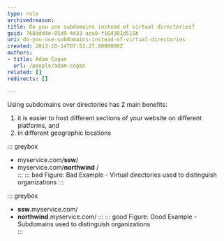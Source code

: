 ```yaml
---
type: rule
archivedreason: 
title: Do you use subdomains instead of virtual directories?
guid: 768ddd4e-85d9-4433-aca8-f164381d515b
uri: do-you-use-subdomains-instead-of-virtual-directories
created: 2013-10-14T07:53:27.0000000Z
authors:
- title: Adam Cogan
  url: /people/adam-cogan
related: []
redirects: []

---
```


Using subdomains over directories has 2 main benefits:

<!--endintro-->

1. it is easier to host different sections of your website on different platforms, and
2. in different geographic locations


::: greybox
- myservice&#46;com/**ssw**/
- myservice&#46;com/**northwind** /  
:::
::: bad
Figure: Bad Example - Virtual directories used to distinguish organizations
:::

::: greybox
- **ssw**&#46;myservice.com/
- **northwind**&#46;myservice.com/
:::
::: good
Figure: Good Example - Subdomains used to distinguish organizations  
:::
